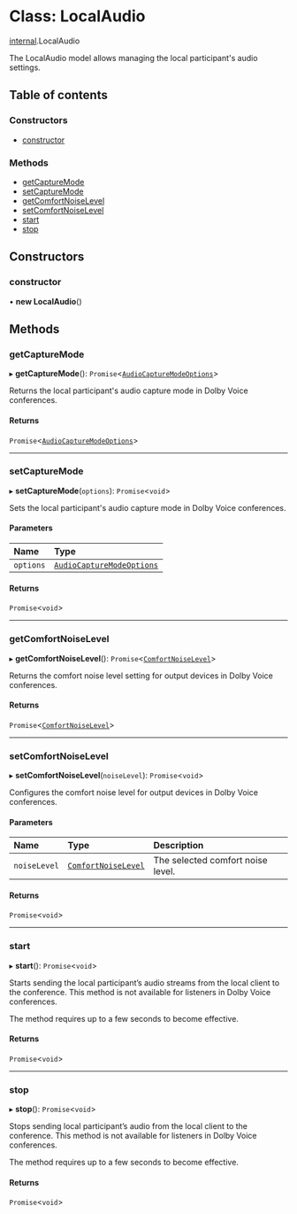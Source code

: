 # Class: LocalAudio

[internal](../modules/internal.md).LocalAudio

The LocalAudio model allows managing the local participant's audio settings.

## Table of contents

### Constructors

- [constructor](internal.LocalAudio.md#constructor)

### Methods

- [getCaptureMode](internal.LocalAudio.md#getcapturemode)
- [setCaptureMode](internal.LocalAudio.md#setcapturemode)
- [getComfortNoiseLevel](internal.LocalAudio.md#getcomfortnoiselevel)
- [setComfortNoiseLevel](internal.LocalAudio.md#setcomfortnoiselevel)
- [start](internal.LocalAudio.md#start)
- [stop](internal.LocalAudio.md#stop)

## Constructors

### constructor

• **new LocalAudio**()

## Methods

### getCaptureMode

▸ **getCaptureMode**(): `Promise`<[`AudioCaptureModeOptions`](../interfaces/internal.AudioCaptureModeOptions.md)\>

Returns the local participant's audio capture mode in Dolby Voice conferences.

#### Returns

`Promise`<[`AudioCaptureModeOptions`](../interfaces/internal.AudioCaptureModeOptions.md)\>

___

### setCaptureMode

▸ **setCaptureMode**(`options`): `Promise`<`void`\>

Sets the local participant's audio capture mode in Dolby Voice conferences.

#### Parameters

| Name | Type |
| :------ | :------ |
| `options` | [`AudioCaptureModeOptions`](../interfaces/internal.AudioCaptureModeOptions.md) |

#### Returns

`Promise`<`void`\>

___

### getComfortNoiseLevel

▸ **getComfortNoiseLevel**(): `Promise`<[`ComfortNoiseLevel`](../enums/internal.ComfortNoiseLevel.md)\>

Returns the comfort noise level setting for output devices in Dolby Voice conferences.

#### Returns

`Promise`<[`ComfortNoiseLevel`](../enums/internal.ComfortNoiseLevel.md)\>

___

### setComfortNoiseLevel

▸ **setComfortNoiseLevel**(`noiseLevel`): `Promise`<`void`\>

Configures the comfort noise level for output devices in Dolby Voice conferences.

#### Parameters

| Name | Type | Description |
| :------ | :------ | :------ |
| `noiseLevel` | [`ComfortNoiseLevel`](../enums/internal.ComfortNoiseLevel.md) | The selected comfort noise level. |

#### Returns

`Promise`<`void`\>

___

### start

▸ **start**(): `Promise`<`void`\>

Starts sending the local participant’s audio streams from the local client to the conference.
This method is not available for listeners in Dolby Voice conferences.

The method requires up to a few seconds to become effective.

#### Returns

`Promise`<`void`\>

___

### stop

▸ **stop**(): `Promise`<`void`\>

Stops sending local participant’s audio from the local client to the conference.
This method is not available for listeners in Dolby Voice conferences.

The method requires up to a few seconds to become effective.

#### Returns

`Promise`<`void`\>
